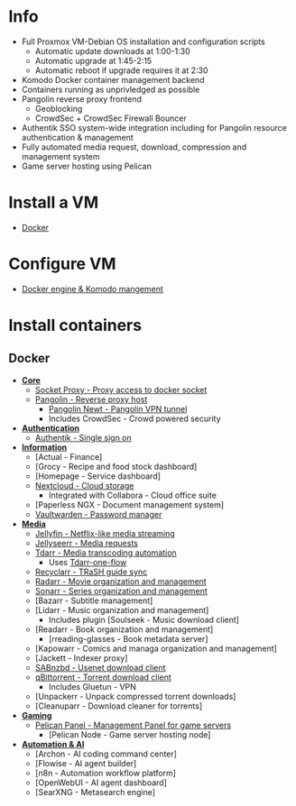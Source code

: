 # Info
- Full Proxmox VM-Debian OS installation and configuration scripts
  - Automatic update downloads at 1:00-1:30
  - Automatic upgrade at 1:45-2:15
  - Automatic reboot if upgrade requires it at 2:30
- Komodo Docker container management backend
- Containers running as unprivledged as possible
- Pangolin reverse proxy frontend
  - Geoblocking
  - CrowdSec + CrowdSec Firewall Bouncer
- Authentik SSO system-wide integration including for Pangolin resource authentication & management
- Fully automated media request, download, compression and management system
- Game server hosting using Pelican

# Install a VM
- [Docker](https://github.com/platnub/titan-server/tree/main/virtual-machines)

# Configure VM
- [Docker engine & Komodo mangement](https://github.com/platnub/container-host-templates/blob/main/docker/README.md)

# Install containers
## Docker
- <ins>**Core**</ins>
  - [Socket Proxy - Proxy access to docker socket](https://github.com/platnub/titan-server/tree/main/docker/containers/socket-proxy)
  - [Pangolin - Reverse proxy host](https://github.com/platnub/titan-server/tree/main/docker/containers/pangolin)
    - [Pangolin Newt - Pangolin VPN tunnel](https://github.com/platnub/titan-server/tree/main/docker/containers/pangolin/newt)
    - Includes CrowdSec - Crowd powered security
- <ins>**Authentication**</ins>
  - [Authentik - Single sign on](https://github.com/platnub/titan-server/tree/main/docker/containers/authentik)
- <ins>**Information**</ins>
  - [Actual - Finance]
  - [Grocy - Recipe and food stock dashboard]
  - [Homepage - Service dashboard]
  - [Nextcloud - Cloud storage](https://github.com/platnub/container-host-templates/tree/main/docker/containers/nextcloud)
    - Integrated with Collabora - Cloud office suite
  - [Paperless NGX - Document management system]
  - [Vaultwarden - Password manager](https://github.com/platnub/titan-server/tree/main/docker/containers/vaultwarden)
- <ins>**Media**</ins>
  - [Jellyfin - Netflix-like media streaming](https://github.com/platnub/container-host-templates/tree/main/docker/containers/jellyfin)
  - [Jellyseerr - Media requests](https://github.com/platnub/container-host-templates/tree/main/docker/containers/jellyseerr)
  - [Tdarr - Media transcoding automation](https://github.com/platnub/container-host-templates/tree/main/docker/containers/tdarr)
    - Uses [Tdarr-one-flow](https://github.com/samssausages/Tdarr-One-Flow)
  - [Recyclarr - TRaSH guide sync](https://github.com/platnub/container-host-templates/tree/main/docker/containers/recyclarr)
  - [Radarr - Movie organization and management](https://github.com/platnub/container-host-templates/tree/main/docker/containers/radarr)
  - [Sonarr - Series organization and management](https://github.com/platnub/container-host-templates/tree/main/docker/containers/sonarr)
  - [Bazarr - Subtitle management]
  - [Lidarr - Music organization and management]
    - Includes plugin [Soulseek - Music download client]
  - [Readarr - Book organization and management]
    - [rreading-glasses - Book metadata server]
  - [Kapowarr - Comics and managa organization and management]
  - [Jackett - Indexer proxy]
  - [SABnzbd - Usenet download client](https://github.com/platnub/container-host-templates/tree/main/docker/containers/sabnzbd)
  - [qBittorrent - Torrent download client](https://github.com/platnub/container-host-templates/tree/main/docker/containers/qbittorrent)
    - Includes Gluetun - VPN
  - [Unpackerr - Unpack compressed torrent downloads]
  - [Cleanuparr - Download cleaner for torrents]
- <ins>**Gaming**</ins>
  - [Pelican Panel - Management Panel for game servers](https://github.com/platnub/container-host-templates/tree/main/docker/containers/pelican)
    - [Pelican Node - Game server hosting node]
- <ins>**Automation & AI**</ins>
  - [Archon - AI coding command center]
  - [Flowise - AI agent builder]
  - [n8n - Automation workflow platform]
  - [OpenWebUI - AI agent dashboard]
  - [SearXNG - Metasearch engine]
